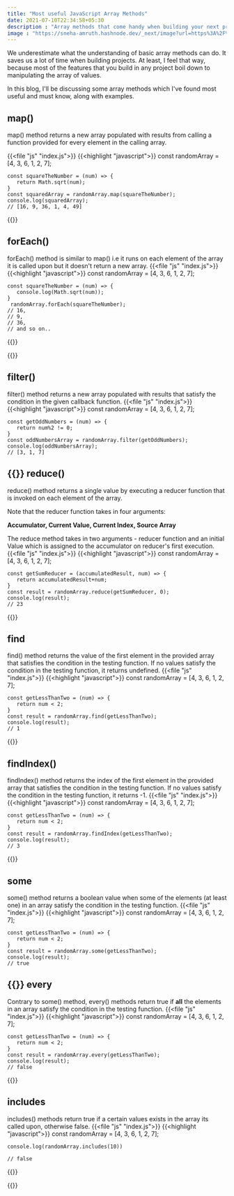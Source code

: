 ```yaml
---
title: "Most useful JavaScript Array Methods"
date: 2021-07-10T22:34:58+05:30
description : "Array methods that come handy when building your next project these methonds are very helpfull if you work with array and want to solve some good problems"
image : "https://sneha-amruth.hashnode.dev/_next/image?url=https%3A%2F%2Fcdn.hashnode.com%2Fres%2Fhashnode%2Fimage%2Fupload%2Fv1625934271571%2Fs5Nzj5AYF.png%3Fw%3D1600%26h%3D840%26fit%3Dcrop%26crop%3Dentropy%26auto%3Dcompress%2Cformat%26format%3Dwebp&w=1920&q=75"
---
```


We underestimate what the understanding of basic array methods can do. It saves us a lot of time when building projects. At least, I feel that way, because most of the features that you build in any project boil down to manipulating the array of values.

In this blog, I'll be discussing some array methods which I've found most useful and must know, along with examples.

**map()**
---------

map() method returns a new array populated with results from calling a function provided for every element in the calling array.

{{<file "js" "index.js">}}
{{<highlight "javascript">}}
    const randomArray =  [4, 3, 6, 1, 2, 7];
    
    const squareTheNumber = (num) => {
       return Math.sqrt(num);
    }
    const squaredArray = randomArray.map(squareTheNumber);
    console.log(squaredArray);
    // [16, 9, 36, 1, 4, 49]
 {{</highlight>}}   

**forEach()**
-------------

forEach() method is similar to map() i.e it runs on each element of the array it is called upon but it doesn't return a new array.
{{<file "js" "index.js">}}
{{<highlight "javascript">}}
    const randomArray =  [4, 3, 6, 1, 2, 7];
    
    const squareTheNumber = (num) => {
       console.log(Math.sqrt(num)); 
    }
     randomArray.forEach(squareTheNumber);
    // 16, 
    // 9, 
    // 36, 
    // and so on..
 {{</highlight>}}   

{{<blog-post-ad>}}


**filter()**
------------

filter() method returns a new array populated with results that satisfy the condition in the given callback function.
{{<file "js" "index.js">}}
{{<highlight "javascript">}}
    const randomArray =  [4, 3, 6, 1, 2, 7];
    
    const getOddNumbers = (num) => {
       return num%2 != 0;
    }
    const oddNumbersArray = randomArray.filter(getOddNumbers);
    console.log(oddNumbersArray);
    // [3, 1, 7]
    
{{</highlight>}}
**reduce()**
------------

reduce() method returns a single value by executing a reducer function that is invoked on each element of the array.

Note that the reducer function takes in four arguments:

**Accumulator, Current Value, Current Index, Source Array**

The reduce method takes in two arguments - reducer function and an initial Value which is assigned to the accumulator on reducer's first execution.
{{<file "js" "index.js">}}
{{<highlight "javascript">}}
    const randomArray =  [4, 3, 6, 1, 2, 7];
    
    const getSumReducer = (accumulatedResult, num) => {
       return accumulatedResult+num;
    }
    const result = randomArray.reduce(getSumReducer, 0);
    console.log(result);
    // 23
 {{</highlight>}}   

**find**
--------

find() method returns the value of the first element in the provided array that satisfies the condition in the testing function. If no values satisfy the condition in the testing function, it returns undefined.
{{<file "js" "index.js">}}
{{<highlight "javascript">}}
    const randomArray =  [4, 3, 6, 1, 2, 7];
    
    const getLessThanTwo = (num) => {
       return num < 2;
    }
    const result = randomArray.find(getLessThanTwo);
    console.log(result);
    // 1
 {{</highlight>}}   

**findIndex()**
---------------

findIndex() method returns the index of the first element in the provided array that satisfies the condition in the testing function. If no values satisfy the condition in the testing function, it returns -1.
{{<file "js" "index.js">}}
{{<highlight "javascript">}}
    const randomArray =  [4, 3, 6, 1, 2, 7];
    
    const getLessThanTwo = (num) => {
       return num < 2;
    }
    const result = randomArray.findIndex(getLessThanTwo);
    console.log(result);
    // 3
{{</highlight>}}

**some**
--------

some() method returns a boolean value when some of the elements (at least one) in an array satisfy the condition in the testing function.
{{<file "js" "index.js">}}
{{<highlight "javascript">}}
    const randomArray =  [4, 3, 6, 1, 2, 7];
    
    const getLessThanTwo = (num) => {
       return num < 2;
    }
    const result = randomArray.some(getLessThanTwo);
    console.log(result);
    // true
    
{{</highlight>}}
**every**
---------

Contrary to some() method, every() methods return true if **all** the elements in an array satisfy the condition in the testing function.
{{<file "js" "index.js">}}
{{<highlight "javascript">}}
    const randomArray =  [4, 3, 6, 1, 2, 7];
    
    const getLessThanTwo = (num) => {
       return num < 2;
    }
    const result = randomArray.every(getLessThanTwo);
    console.log(result);
    // false
{{</highlight>}}

**includes**
------------

includes() methods return true if a certain values exists in the array its called upon, otherwise false.
{{<file "js" "index.js">}}
{{<highlight "javascript">}}
    const randomArray =  [4, 3, 6, 1, 2, 7];
    
    console.log(randomArray.includes(10))
    
    // false
{{</highlight>}}

{{<blog-post-ad>}}
